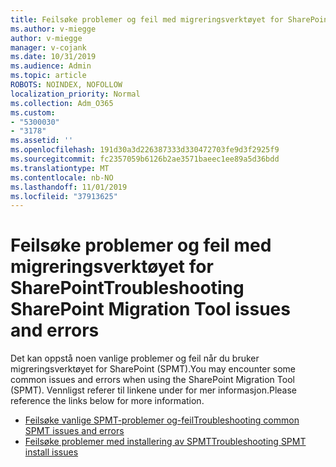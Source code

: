 ```yaml
---
title: Feilsøke problemer og feil med migreringsverktøyet for SharePoint
ms.author: v-miegge
author: v-miegge
manager: v-cojank
ms.date: 10/31/2019
ms.audience: Admin
ms.topic: article
ROBOTS: NOINDEX, NOFOLLOW
localization_priority: Normal
ms.collection: Adm_O365
ms.custom:
- "5300030"
- "3178"
ms.assetid: ''
ms.openlocfilehash: 191d30a3d226387333d330472703fe9d3f2925f9
ms.sourcegitcommit: fc2357059b6126b2ae3571baeec1ee89a5d36bdd
ms.translationtype: MT
ms.contentlocale: nb-NO
ms.lasthandoff: 11/01/2019
ms.locfileid: "37913625"
---
```

# <a name="troubleshooting-sharepoint-migration-tool-issues-and-errors"></a><span data-ttu-id="53dfa-102">Feilsøke problemer og feil med migreringsverktøyet for SharePoint</span><span class="sxs-lookup"><span data-stu-id="53dfa-102">Troubleshooting SharePoint Migration Tool issues and errors</span></span>

<span data-ttu-id="53dfa-103">Det kan oppstå noen vanlige problemer og feil når du bruker migreringsverktøyet for SharePoint (SPMT).</span><span class="sxs-lookup"><span data-stu-id="53dfa-103">You may encounter some common issues and errors when using the SharePoint Migration Tool (SPMT).</span></span> <span data-ttu-id="53dfa-104">Vennligst referer til linkene under for mer informasjon.</span><span class="sxs-lookup"><span data-stu-id="53dfa-104">Please reference the links below for more information.</span></span>

* [<span data-ttu-id="53dfa-105">Feilsøke vanlige SPMT-problemer og-feil</span><span class="sxs-lookup"><span data-stu-id="53dfa-105">Troubleshooting common SPMT issues and errors</span></span>](https://docs.microsoft.com/sharepointmigration/troubleshooting-common-spmt-issues)
* [<span data-ttu-id="53dfa-106">Feilsøke problemer med installering av SPMT</span><span class="sxs-lookup"><span data-stu-id="53dfa-106">Troubleshooting SPMT install issues</span></span>](https://docs.microsoft.com/sharepointmigration/spmt-install-issues)